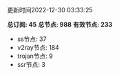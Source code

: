 更新时间2022-12-30 03:33:25

**总订阅: 45**
**总节点: 988**
**有效节点: 233**
- ss节点: 37
- v2ray节点: 184
- trojan节点: 9
- ssr节点: 3
